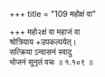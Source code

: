 +++
title = "109 महोक्षं वा"

+++
महो२क्षं वा महाजं वा  
श्रोत्रियाय +उपकल्पयेत्।  
सत्क्रिया ऽन्वासनं स्वादु  
भोजनं सूनृतं वचः  ॥ १.१०९ ॥